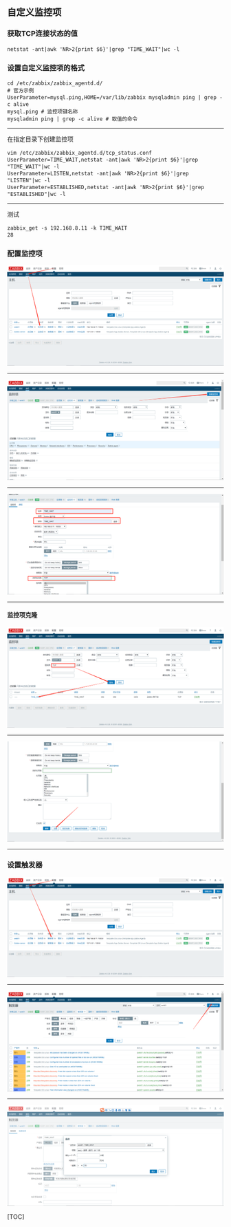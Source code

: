 ## 自定义监控项

### 获取TCP连接状态的值

```
netstat -ant|awk 'NR>2{print $6}'|grep "TIME_WAIT"|wc -l
```

### 设置自定义监控项的格式

```
cd /etc/zabbix/zabbix_agentd.d/
# 官方示例
UserParameter=mysql.ping,HOME=/var/lib/zabbix mysqladmin ping | grep -c alive
mysql.ping # 监控项键名称
mysqladmin ping | grep -c alive # 取值的命令
```

---
在指定目录下创建监控项
```
vim /etc/zabbix/zabbix_agentd.d/tcp_status.conf
UserParameter=TIME_WAIT,netstat -ant|awk 'NR>2{print $6}'|grep "TIME_WAIT"|wc -l
UserParameter=LISTEN,netstat -ant|awk 'NR>2{print $6}'|grep "LISTEN"|wc -l
UserParameter=ESTABLISHED,netstat -ant|awk 'NR>2{print $6}'|grep "ESTABLISHED"|wc -l
```

---

测试

```
zabbix_get -s 192.168.8.11 -k TIME_WAIT
28
```

### 配置监控项

![](.\img\12.png)

---

![](.\img\13.png)

---

![](.\img\14.png)

---

#### 监控项克隆

![](.\img\15.png)

---


![](.\img\16.png)

---

### 设置触发器

![](.\img\17.png)

---

![](.\img\18.png)

---

![](.\img\19.png)













[TOC]

